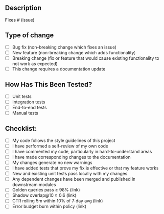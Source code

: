 ## Description

<!-- Please include a summary of the change and which issue is fixed. Please also include relevant motivation and context. List any dependencies that are required for this change. -->

Fixes # (issue)

## Type of change

<!-- Please delete options that are not relevant. -->

- [ ] Bug fix (non-breaking change which fixes an issue)
- [ ] New feature (non-breaking change which adds functionality)
- [ ] Breaking change (fix or feature that would cause existing functionality to not work as expected)
- [ ] This change requires a documentation update

## How Has This Been Tested?

<!-- Please describe the tests that you ran to verify your changes. Provide instructions so we can reproduce. Please also list any relevant details for your test configuration. -->

- [ ] Unit tests
- [ ] Integration tests
- [ ] End-to-end tests
- [ ] Manual tests

## Checklist:
<!-- This checklist should be completed by the author of the pull request -->

- [ ] My code follows the style guidelines of this project
- [ ] I have performed a self-review of my own code
- [ ] I have commented my code, particularly in hard-to-understand areas
- [ ] I have made corresponding changes to the documentation
- [ ] My changes generate no new warnings
- [ ] I have added tests that prove my fix is effective or that my feature works
- [ ] New and existing unit tests pass locally with my changes
- [ ] Any dependent changes have been merged and published in downstream modules
- [ ] Golden queries pass ≥ 98% (link)
- [ ] Shadow overlap@10 ≥ 0.6 (link)
- [ ] CTR rolling 5m within 10% of 7‑day avg (link)
- [ ] Error budget burn within policy (link)